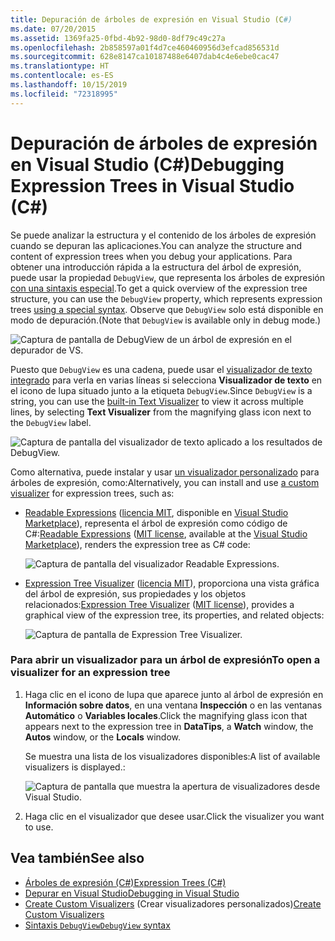 ```yaml
---
title: Depuración de árboles de expresión en Visual Studio (C#)
ms.date: 07/20/2015
ms.assetid: 1369fa25-0fbd-4b92-98d0-8df79c49c27a
ms.openlocfilehash: 2b858597a01f4d7ce460460956d3efcad856531d
ms.sourcegitcommit: 628e8147ca10187488e6407dab4c4e6ebe0cac47
ms.translationtype: HT
ms.contentlocale: es-ES
ms.lasthandoff: 10/15/2019
ms.locfileid: "72318995"
---
```

# <a name="debugging-expression-trees-in-visual-studio-c"></a><span data-ttu-id="0f4a3-102">Depuración de árboles de expresión en Visual Studio (C#)</span><span class="sxs-lookup"><span data-stu-id="0f4a3-102">Debugging Expression Trees in Visual Studio (C#)</span></span>
<span data-ttu-id="0f4a3-103">Se puede analizar la estructura y el contenido de los árboles de expresión cuando se depuran las aplicaciones.</span><span class="sxs-lookup"><span data-stu-id="0f4a3-103">You can analyze the structure and content of expression trees when you debug your applications.</span></span> <span data-ttu-id="0f4a3-104">Para obtener una introducción rápida a la estructura del árbol de expresión, puede usar la propiedad `DebugView`, que representa los árboles de expresión [con una sintaxis especial](debugview-syntax.md).</span><span class="sxs-lookup"><span data-stu-id="0f4a3-104">To get a quick overview of the expression tree structure, you can use the `DebugView` property, which represents expression trees [using a special syntax](debugview-syntax.md).</span></span> <span data-ttu-id="0f4a3-105">Observe que `DebugView` solo está disponible en modo de depuración.</span><span class="sxs-lookup"><span data-stu-id="0f4a3-105">(Note that `DebugView` is available only in debug mode.)</span></span>  

![Captura de pantalla de DebugView de un árbol de expresión en el depurador de VS.](media/debugging-expression-trees-in-visual-studio/debugview-expression-tree.png)

<span data-ttu-id="0f4a3-107">Puesto que `DebugView` es una cadena, puede usar el [visualizador de texto integrado](https://docs.microsoft.com/visualstudio/debugger/view-strings-visualizer#open-a-string-visualizer) para verla en varias líneas si selecciona **Visualizador de texto** en el icono de lupa situado junto a la etiqueta `DebugView`.</span><span class="sxs-lookup"><span data-stu-id="0f4a3-107">Since `DebugView` is a string, you can use the [built-in Text Visualizer](https://docs.microsoft.com/visualstudio/debugger/view-strings-visualizer#open-a-string-visualizer) to view it across multiple lines, by selecting **Text Visualizer** from the magnifying glass icon next to the `DebugView` label.</span></span>

 ![Captura de pantalla del visualizador de texto aplicado a los resultados de DebugView.](media/debugging-expression-trees-in-visual-studio/string-visualizer-debugview.png)

<span data-ttu-id="0f4a3-109">Como alternativa, puede instalar y usar [un visualizador personalizado](https://docs.microsoft.com/visualstudio/debugger/create-custom-visualizers-of-data) para árboles de expresión, como:</span><span class="sxs-lookup"><span data-stu-id="0f4a3-109">Alternatively, you can install and use [a custom visualizer](https://docs.microsoft.com/visualstudio/debugger/create-custom-visualizers-of-data) for expression trees, such as:</span></span>

- <span data-ttu-id="0f4a3-110">[Readable Expressions](https://github.com/agileobjects/ReadableExpressions) ([licencia MIT](https://github.com/agileobjects/ReadableExpressions/blob/master/LICENSE.md), disponible en [Visual Studio Marketplace](https://marketplace.visualstudio.com/items?itemName=vs-publisher-1232914.ReadableExpressionsVisualizers)), representa el árbol de expresión como código de C#:</span><span class="sxs-lookup"><span data-stu-id="0f4a3-110">[Readable Expressions](https://github.com/agileobjects/ReadableExpressions) ([MIT license](https://github.com/agileobjects/ReadableExpressions/blob/master/LICENSE.md), available at the [Visual Studio Marketplace](https://marketplace.visualstudio.com/items?itemName=vs-publisher-1232914.ReadableExpressionsVisualizers)), renders the expression tree as C# code:</span></span>

  ![Captura de pantalla del visualizador Readable Expressions.](media/debugging-expression-trees-in-visual-studio/readable-expressions-visualizer.png)

- <span data-ttu-id="0f4a3-112">[Expression Tree Visualizer](https://github.com/zspitz/ExpressionToString#visual-studio-debugger-visualizer-for-expression-trees) ([licencia MIT](https://github.com/zspitz/ExpressionToString/blob/master/LICENSE)), proporciona una vista gráfica del árbol de expresión, sus propiedades y los objetos relacionados:</span><span class="sxs-lookup"><span data-stu-id="0f4a3-112">[Expression Tree Visualizer](https://github.com/zspitz/ExpressionToString#visual-studio-debugger-visualizer-for-expression-trees) ([MIT license](https://github.com/zspitz/ExpressionToString/blob/master/LICENSE)), provides a graphical view of the expression tree, its properties, and related objects:</span></span>

  ![Captura de pantalla de Expression Tree Visualizer.](media/debugging-expression-trees-in-visual-studio/expression-to-string-visualizer.png)

### <a name="to-open-a-visualizer-for-an-expression-tree"></a><span data-ttu-id="0f4a3-114">Para abrir un visualizador para un árbol de expresión</span><span class="sxs-lookup"><span data-stu-id="0f4a3-114">To open a visualizer for an expression tree</span></span>  
  
1. <span data-ttu-id="0f4a3-115">Haga clic en el icono de lupa que aparece junto al árbol de expresión en **Información sobre datos**, en una ventana **Inspección** o en las ventanas **Automático** o **Variables locales**.</span><span class="sxs-lookup"><span data-stu-id="0f4a3-115">Click the magnifying glass icon that appears next to the expression tree in **DataTips**, a **Watch** window, the **Autos** window, or the **Locals** window.</span></span>  

    <span data-ttu-id="0f4a3-116">Se muestra una lista de los visualizadores disponibles:</span><span class="sxs-lookup"><span data-stu-id="0f4a3-116">A list of available visualizers is displayed.:</span></span> 

    ![Captura de pantalla que muestra la apertura de visualizadores desde Visual Studio.](media/debugging-expression-trees-in-visual-studio/expression-tree-visualizers.png)

2. <span data-ttu-id="0f4a3-118">Haga clic en el visualizador que desee usar.</span><span class="sxs-lookup"><span data-stu-id="0f4a3-118">Click the visualizer you want to use.</span></span>  
  
## <a name="see-also"></a><span data-ttu-id="0f4a3-119">Vea también</span><span class="sxs-lookup"><span data-stu-id="0f4a3-119">See also</span></span>

- [<span data-ttu-id="0f4a3-120">Árboles de expresión (C#)</span><span class="sxs-lookup"><span data-stu-id="0f4a3-120">Expression Trees (C#)</span></span>](./index.md)
- [<span data-ttu-id="0f4a3-121">Depurar en Visual Studio</span><span class="sxs-lookup"><span data-stu-id="0f4a3-121">Debugging in Visual Studio</span></span>](/visualstudio/debugger/debugging-in-visual-studio)
- <span data-ttu-id="0f4a3-122">[Create Custom Visualizers](/visualstudio/debugger/create-custom-visualizers-of-data) (Crear visualizadores personalizados)</span><span class="sxs-lookup"><span data-stu-id="0f4a3-122">[Create Custom Visualizers](/visualstudio/debugger/create-custom-visualizers-of-data)</span></span>
- [<span data-ttu-id="0f4a3-123">Sintaxis `DebugView`</span><span class="sxs-lookup"><span data-stu-id="0f4a3-123">`DebugView` syntax</span></span>](debugview-syntax.md)
